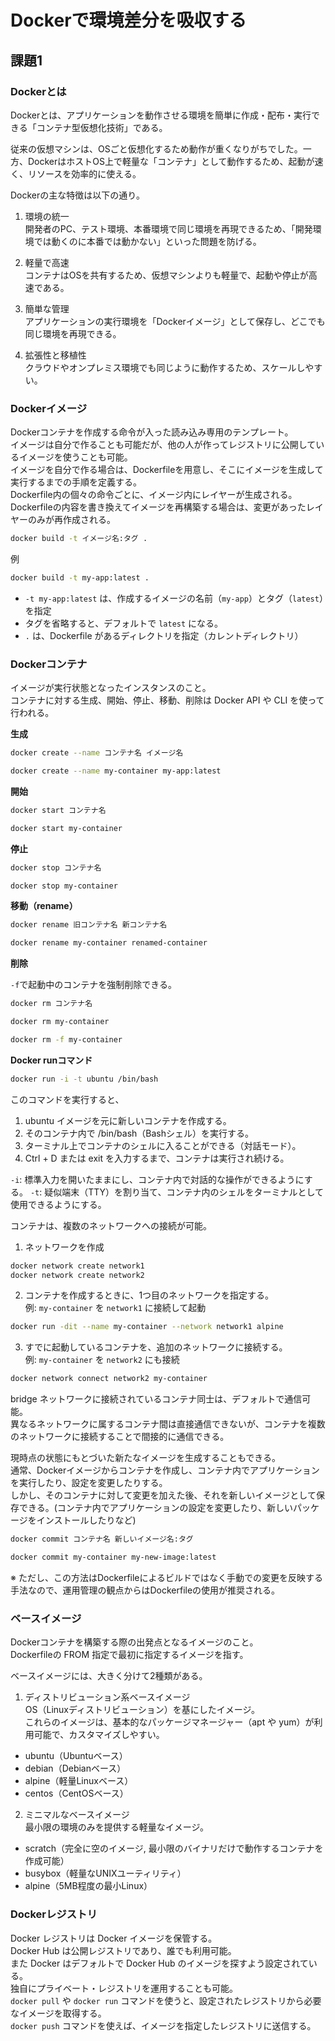 # Dockerで環境差分を吸収する
## 課題1

### Dockerとは

Dockerとは、アプリケーションを動作させる環境を簡単に作成・配布・実行できる「コンテナ型仮想化技術」である。  

従来の仮想マシンは、OSごと仮想化するため動作が重くなりがちでした。一方、DockerはホストOS上で軽量な「コンテナ」として動作するため、起動が速く、リソースを効率的に使える。  

Dockerの主な特徴は以下の通り。  

1. 環境の統一  
開発者のPC、テスト環境、本番環境で同じ環境を再現できるため、「開発環境では動くのに本番では動かない」といった問題を防げる。

2. 軽量で高速  
コンテナはOSを共有するため、仮想マシンよりも軽量で、起動や停止が高速である。

3. 簡単な管理  
アプリケーションの実行環境を「Dockerイメージ」として保存し、どこでも同じ環境を再現できる。

4. 拡張性と移植性  
クラウドやオンプレミス環境でも同じように動作するため、スケールしやすい。  

### Dockerイメージ

Dockerコンテナを作成する命令が入った読み込み専用のテンプレート。  
イメージは自分で作ることも可能だが、他の人が作ってレジストリに公開しているイメージを使うことも可能。  
イメージを自分で作る場合は、Dockerfileを用意し、そこにイメージを生成して実行するまでの手順を定義する。  
Dockerfile内の個々の命令ごとに、イメージ内にレイヤーが生成される。  
Dockerfileの内容を書き換えてイメージを再構築する場合は、変更があったレイヤーのみが再作成される。

```sh
docker build -t イメージ名:タグ .
```

例

```sh
docker build -t my-app:latest .
```

- `-t my-app:latest` は、作成するイメージの名前（`my-app`）とタグ（`latest`）を指定
- タグを省略すると、デフォルトで `latest` になる。
- `.` は、Dockerfile があるディレクトリを指定（カレントディレクトリ）

### Dockerコンテナ

イメージが実行状態となったインスタンスのこと。  
コンテナに対する生成、開始、停止、移動、削除は Docker API や CLI を使って行われる。

**生成**

```sh
docker create --name コンテナ名 イメージ名

docker create --name my-container my-app:latest
```

**開始**

```sh
docker start コンテナ名

docker start my-container
```

**停止**

```sh
docker stop コンテナ名

docker stop my-container
```

**移動（rename）**

```sh
docker rename 旧コンテナ名 新コンテナ名

docker rename my-container renamed-container
```

**削除**

`-f`で起動中のコンテナを強制削除できる。

```sh
docker rm コンテナ名

docker rm my-container

docker rm -f my-container
```

**Docker runコマンド**

```sh
docker run -i -t ubuntu /bin/bash
```

このコマンドを実行すると、

1. ubuntu イメージを元に新しいコンテナを作成する。
1. そのコンテナ内で /bin/bash（Bashシェル）を実行する。
1. ターミナル上でコンテナのシェルに入ることができる（対話モード）。
1. Ctrl + D または exit を入力するまで、コンテナは実行され続ける。

`-i`: 標準入力を開いたままにし、コンテナ内で対話的な操作ができるようにする。
`-t`: 疑似端末（TTY）を割り当て、コンテナ内のシェルをターミナルとして使用できるようにする。

コンテナは、複数のネットワークへの接続が可能。

1. ネットワークを作成
```sh
docker network create network1
docker network create network2
```

2. コンテナを作成するときに、1つ目のネットワークを指定する。  
例: `my-container` を `network1` に接続して起動

```sh
docker run -dit --name my-container --network network1 alpine
```

3. すでに起動しているコンテナを、追加のネットワークに接続する。  
例: `my-container` を `network2` にも接続

```sh
docker network connect network2 my-container
```

bridge ネットワークに接続されているコンテナ同士は、デフォルトで通信可能。  
異なるネットワークに属するコンテナ間は直接通信できないが、コンテナを複数のネットワークに接続することで間接的に通信できる。

現時点の状態にもとづいた新たなイメージを生成することもできる。    
通常、Dockerイメージからコンテナを作成し、コンテナ内でアプリケーションを実行したり、設定を変更したりする。  
しかし、そのコンテナに対して変更を加えた後、それを新しいイメージとして保存できる。(コンテナ内でアプリケーションの設定を変更したり、新しいパッケージをインストールしたりなど)

```sh
docker commit コンテナ名 新しいイメージ名:タグ

docker commit my-container my-new-image:latest
```

※ ただし、この方法はDockerfileによるビルドではなく手動での変更を反映する手法なので、運用管理の観点からはDockerfileの使用が推奨される。

### ベースイメージ

Dockerコンテナを構築する際の出発点となるイメージのこと。  
Dockerfileの FROM 指定で最初に指定するイメージを指す。  

ベースイメージには、大きく分けて2種類がある。  
1. ディストリビューション系ベースイメージ  
OS（Linuxディストリビューション）を基にしたイメージ。  
これらのイメージは、基本的なパッケージマネージャー（apt や yum）が利用可能で、カスタマイズしやすい。

- ubuntu（Ubuntuベース）
- debian（Debianベース）
- alpine（軽量Linuxベース）
- centos（CentOSベース）

2. ミニマルなベースイメージ  
最小限の環境のみを提供する軽量なイメージ。  

- scratch（完全に空のイメージ, 最小限のバイナリだけで動作するコンテナを作成可能）
- busybox（軽量なUNIXユーティリティ）
- alpine（5MB程度の最小Linux）

### Dockerレジストリ

Docker レジストリは Docker イメージを保管する。  
Docker Hub は公開レジストリであり、誰でも利用可能。  
また Docker はデフォルトで Docker Hub のイメージを探すよう設定されている。  
独自にプライベート・レジストリを運用することも可能。  
`docker pull` や `docker run` コマンドを使うと、設定されたレジストリから必要なイメージを取得する。  
`docker push` コマンドを使えば、イメージを指定したレジストリに送信する。
